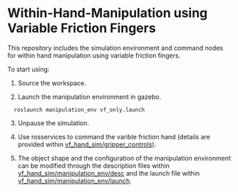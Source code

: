# Within-Hand-Manipulation using Variable Friction Fingers
This repository includes the simulation environment and command nodes for within hand manipulation using variable friction fingers.

To start using:
1. Source the workspace.

2. Launch the manipulation environment in gazebo.
```
  roslaunch manipulation_env vf_only.launch
```
3. Unpause the simulation.

4. Use rosservices to command the varible friction hand (details are provided within [vf_hand_sim/gripper_controls](https://github.com/asahin1/wihm-variable-friction/tree/main/vf_hand_sim/gripper_controls)).

5. The object shape and the configuration of the manipulation environment can be modified through the description files within [vf_hand_sim/manipulation_env/desc](https://github.com/asahin1/wihm-variable-friction/tree/main/vf_hand_sim/manipulation_env/desc) and the launch file within [vf_hand_sim/manipulation_env/launch](https://github.com/asahin1/wihm-variable-friction/tree/main/vf_hand_sim/manipulation_env/launch).
